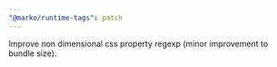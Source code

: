 ```yaml
---
"@marko/runtime-tags": patch
---
```


Improve non dimensional css property regexp (minor improvement to bundle size).
